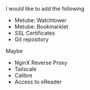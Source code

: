 I would like to add the following
- Metube: Watchtower
- Metube: Bookmarklet
- SSL Certificates
- Git repository


Maybe
- NginX Reverse Proxy
- Tailscale
- Calibre
- Access to eReader

